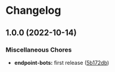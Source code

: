 # Changelog

## 1.0.0 (2022-10-14)


### Miscellaneous Chores

* **endpoint-bots:** first release ([5b172db](https://github.com/ptonini/helm-charts/commit/5b172db581de229d2e9855b4297d71258b2b48d1))
